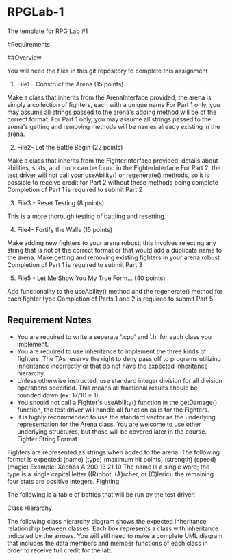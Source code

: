 # RPGLab-1
The template for RPG Lab #1

#Requirements

##Overview

You will need the files in this git repository to complete this assignment

1. File1 - Construct the Arena (15 points)

Make a class that inherits from the ArenaInterface provided; the arena is simply a collection of fighters, each with a unique name
For Part 1 only, you may assume all strings passed to the arena's adding method will be of the correct format.
For Part 1 only, you may assume all strings passed to the arena's getting and removing methods will be names already existing in the arena.

2. File2- Let the Battle Begin (22 points)

Make a class that inherits from the FighterInterface provided; details about abilities, stats, and more can be found in the FighterInterface
For Part 2, the test driver will not call your useAbility() or regenerate() methods, so it is possible to receive credit for Part 2 without these methods being complete
Completion of Part 1 is required to submit Part 2

3. File3 - Reset Testing (8 points)

This is a more thorough testing of battling and resetting.

4. File4- Fortify the Walls (15 points)

Make adding new fighters to your arena robust; this involves rejecting any string that is not of the correct format or that would add a duplicate name to the arena.
Make getting and removing existing fighters in your arena robust
Completion of Part 1 is required to submit Part 3

5. File5 - Let Me Show You My True Form... (40 points)

Add functionality to the useAbility() method and the regenerate() method for each fighter type
Completion of Parts 1 and 2 is required to submit Part 5

## Requirement Notes

  * You are required to write a seperate '.cpp' and '.h' for each class you implement.
  * You are required to use inheritance to implement the three kinds of fighters. The TAs reserve the right to deny pass off to programs utilizing inheritance incorrectly or that do not have the expected inheritance hierarchy.
  * Unless otherwise instructed, use standard integer division for all division operations specified. This means all fractional results should be rounded down (ex: 17/10 = 1).
  * You should not call a Fighter's useAbility() function in the getDamage() function, the test driver will handle all function calls for the Fighters.
  * It is highly recommended to use the standard vector as the underlying representation for the Arena class.  You are welcome to use other underlying structures, but those will be covered later in the course.
Fighter String Format

Fighters are represented as strings when added to the arena. The following format is expected:
(name) (type) (maximum hit points) (strength) (speed) (magic)
Example: Xephos A 200 13 21 10
The name is a single word; the type is a single capital letter ((R)obot, (A)rcher, or (C)leric); the remaining four stats are positive integers.
Fighting

The following is a table of battles that will be run by the test driver:


 

Class Hierarchy 

The following class hierarchy diagram shows the expected inheritance relationship between classes.  Each box represents a class with inheritance indicated by the arrows.  You will still need to make a complete UML diagram that includes the data members and member functions of each class in order to receive full credit for the lab.
